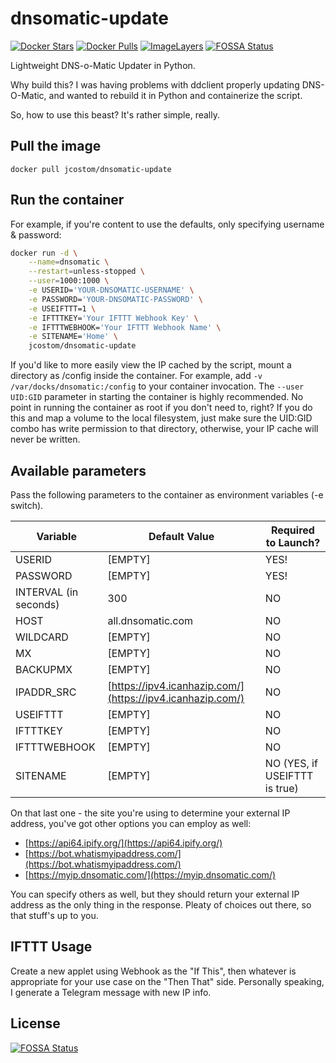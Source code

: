 # dnsomatic-update

[![Docker Stars](https://img.shields.io/docker/stars/jcostom/dnsomatic-update.svg)](https://hub.docker.com/r/jcostom/dnsomatic-update/)
[![Docker Pulls](https://img.shields.io/docker/pulls/jcostom/dnsomatic-update.svg)](https://hub.docker.com/r/jcostom/dnsomatic-update/)
[![ImageLayers](https://images.microbadger.com/badges/image/jcostom/dnsomatic-update.svg)](https://microbadger.com/#/images/jcostom/dnsomatic-update)
[![FOSSA Status](https://app.fossa.com/api/projects/git%2Bgithub.com%2Fjcostom%2Fdnsomatic-update.svg?type=shield)](https://app.fossa.com/projects/git%2Bgithub.com%2Fjcostom%2Fdnsomatic-update?ref=badge_shield)

Lightweight DNS-o-Matic Updater in Python.

Why build this? I was having problems with ddclient properly updating DNS-O-Matic, and wanted to rebuild it in Python and containerize the script.

So, how to use this beast? It's rather simple, really.

## Pull the image

`docker pull jcostom/dnsomatic-update`

## Run the container

For example, if you're content to use the defaults, only specifying username & password:

```bash
docker run -d \
    --name=dnsomatic \
    --restart=unless-stopped \
    --user=1000:1000 \
    -e USERID='YOUR-DNSOMATIC-USERNAME' \
    -e PASSWORD='YOUR-DNSOMATIC-PASSWORD' \
    -e USEIFTTT=1 \
    -e IFTTTKEY='Your IFTTT Webhook Key' \
    -e IFTTTWEBHOOK='Your IFTTT Webhook Name' \
    -e SITENAME='Home' \
    jcostom/dnsomatic-update
```

If you'd like to more easily view the IP cached by the script, mount a directory as /config inside the container. For example, add `-v /var/docks/dnsomatic:/config` to your container invocation. The `--user UID:GID` parameter in starting the container is highly recommended. No point in running the container as root if you don't need to, right? If you do this and map a volume to the local filesystem, just make sure the UID:GID combo has write permission to that directory, otherwise, your IP cache will never be written.

## Available parameters

Pass the following parameters to the container as environment variables (-e switch).

| Variable | Default Value | Required to Launch? |
|---|---|---|
| USERID | [EMPTY] | YES! |
| PASSWORD | [EMPTY] | YES! |
| INTERVAL (in seconds) | 300 | NO |
| HOST | all.dnsomatic.com | NO |
| WILDCARD | [EMPTY] | NO |
| MX | [EMPTY] | NO |
| BACKUPMX | [EMPTY] | NO |
| IPADDR_SRC | [https://ipv4.icanhazip.com/](https://ipv4.icanhazip.com/) | NO |
| USEIFTTT | [EMPTY] | NO |
| IFTTTKEY | [EMPTY] | NO |
| IFTTTWEBHOOK | [EMPTY] | NO |  
| SITENAME | [EMPTY] | NO (YES, if USEIFTTT is true) |

On that last one - the site you're using to determine your external IP address, you've got other options you can employ as well:

* [https://api64.ipify.org/](https://api64.ipify.org/)
* [https://bot.whatismyipaddress.com/](https://bot.whatismyipaddress.com/)
* [https://myip.dnsomatic.com/](https://myip.dnsomatic.com/)

You can specify others as well, but they should return your external IP address as the only thing in the response. Pleaty of choices out there, so that stuff's up to you.

## IFTTT Usage

Create a new applet using Webhook as the "If This", then whatever is appropriate for your use case on the "Then That" side. Personally speaking, I generate a Telegram message with new IP info.

## License

[![FOSSA Status](https://app.fossa.com/api/projects/git%2Bgithub.com%2Fjcostom%2Fdnsomatic-update.svg?type=large)](https://app.fossa.com/projects/git%2Bgithub.com%2Fjcostom%2Fdnsomatic-update?ref=badge_large)
